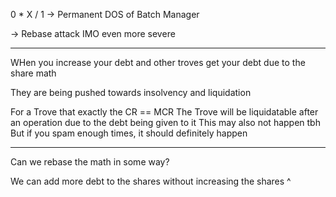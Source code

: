 0 * X / 1
-> Permanent DOS of Batch Manager

-> Rebase attack IMO even more severe


-----

WHen you increase your debt and other troves get your debt due to the share math


They are being pushed towards insolvency and liquidation

For a Trove that exactly the CR == MCR
The Trove will be liquidatable after an operation due to the debt being given to it
This may also not happen tbh
But if you spam enough times, it should definitely happen


-----

Can we rebase the math in some way?

We can add more debt to the shares without increasing the shares ^

